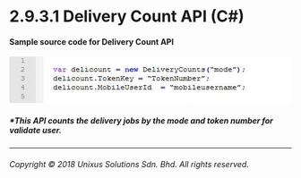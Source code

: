 # 2.9.3.1 Delivery Count API \(C\#\)

#### Sample source code for Delivery Count API

![](/assets/delicou.JPG)

##### \*This API counts the delivery jobs by the mode and token number for validate user.

---

###### Copyright © 2018 Unixus Solutions Sdn. Bhd. All rights reserved.



